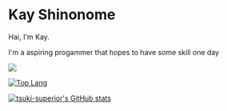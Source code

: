 # Kay Shinonome

Hai, I'm Kay.

I'm a aspiring progammer that hopes to have some skill one day

![](https://komarev.com/ghpvc/?username=tsuki-superior&color=dc143c)

[![Top Lang](https://github-readme-stats.vercel.app/api/top-langs/?username=kayshinonome&theme=dark&layout=compact&langs_count=10&exclude_repo=xbox360-linux)](https://github.com/anuraghazra/github-readme-stats)

[![tsuki-superior's GitHub stats](https://github-readme-stats.vercel.app/api?username=kayshinonome&theme=dark&show_icons=true&layout=compact)](https://github.com/anuraghazra/github-readme-stats)
